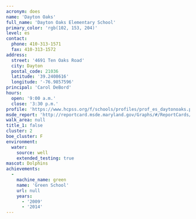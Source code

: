 ```yaml
---
acronym: does
name: 'Dayton Oaks'
full_name: 'Dayton Oaks Elementary School'
primary_color: 'rgb(102, 153, 204)'
level: es
contact:
  phone: 410-313-1571
  fax: 410-313-1572
address:
  street: '4691 Ten Oaks Road'
  city: Dayton
  postal_code: 21036
  latitude: '39.2408616'
  longitude: '-76.9857596'
principal: 'Carol DeBord'
hours:
  open: '9:00 a.m.'
  close: '3:30 p.m.'
profile: 'https://www.hcpss.org/f/schools/profiles/prof_es_daytonoaks.pdf'
msde_report: 'http://reportcard.msde.maryland.gov/Graphs/#/ReportCards/ReportCardSchool/1//1/13/0528/'
walk_area: null
title_1: false
cluster: 2
boe_cluster: F
environment:
  water:
    source: well
    extended_testing: true
mascot: Dolphins
achievements:
  -
    machine_name: green
    name: 'Green School'
    url: null
    years:
      - '2009'
      - '2014'
---
```

